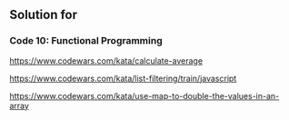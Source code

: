 ## Solution for []()

### Code 10: Functional Programming

https://www.codewars.com/kata/calculate-average

https://www.codewars.com/kata/list-filtering/train/javascript

https://www.codewars.com/kata/use-map-to-double-the-values-in-an-array